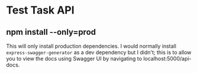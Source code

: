 # Test Task API

## npm install --only=prod

This will only install production dependencies. I would normally install `express-swagger-generator` as a dev dependency but I didn't; this is to allow you to view the docs using Swagger UI by navigating to localhost:5000/api-docs.

